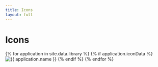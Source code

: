 ```yaml
---
title: Icons
layout: full
---
```


# Icons

<div>
    {% for application in site.data.library %}
        {% if application.iconData %}
            <img class="icon" alt="{{ application.name }}" title="{{ application.name }}" src="{{ application.iconData }}">
        {% endif %}
    {% endfor %}
</div>
